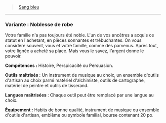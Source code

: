 ﻿---
!Generic
Id: background_sangbleu_hd.md#variante--noblesse-de-robe
ParentLink: background_sangbleu_hd.md#sang-bleu
Name: 'Variante : Noblesse de robe'
ParentName: Sang bleu
NameLevel: 3
---
> [Sang bleu](hd_background_sangbleu.md)

---

### Variante : Noblesse de robe

Votre famille n'a pas toujours été noble. L'un de vos ancêtres a acquis ce statut en l'achetant, en pièces sonnantes et trébuchantes. On vous considère souvent, vous et votre famille, comme des parvenus. Après tout, votre lignée a acheté sa place. Mais vous le savez, l'argent donne le pouvoir.

**Compétences :** Histoire, Perspicacité ou Persuasion.

**Outils maîtrisés :** Un instrument de musique au choix, un ensemble d'outils d'artisan au choix parmi matériel d'alchimiste, outils de cartographe, matériel de peintre et outils de tisserand.

**Langues maîtrisées :** Chaque outil peut être remplacé par une langue au choix.

**Équipement :** Habits de bonne qualité, instrument de musique ou ensemble d'outils d'artisan, emblème ou symbole familial, bourse contenant 20 po.

